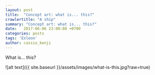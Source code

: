 ```yaml
---
layout: post
title:  "Concept art: what is... this?"
crawlertitle: "A ship"
summary: "Concept art: what is... this?"
date:   2017-06-06 23:00:00 +0700
categories: posts
tags: 'Exleon'
author: cassio_kenji
---
```


What is... this?

![alt text]({{ site.baseurl }}/assets/images/what-is-this.jpg?raw=true)


<!-- To add new posts, simply add a file in the `_posts` directory that follows the convention `YYYY-MM-DD-name-of-post.ext` and includes the necessary front matter. Take a look at the source for this post to get an idea about how it works.

Jekyll also offers powerful support for code snippets:

{% highlight ruby %}
def print_hi(name)
  puts "Hi, #{name}"
end
print_hi('Tom')
#=> prints 'Hi, Tom' to STDOUT.
{% endhighlight %}

Check out the [Jekyll docs][jekyll-docs] for more info on how to get the most out of Jekyll. File all bugs/feature requests at [Jekyll’s GitHub repo][jekyll-gh]. If you have questions, you can ask them on [Jekyll Talk][jekyll-talk].

[jekyll-docs]: http://jekyllrb.com/docs/home
[jekyll-gh]:   https://github.com/jekyll/jekyll
[jekyll-talk]: https://talk.jekyllrb.com/ -->
